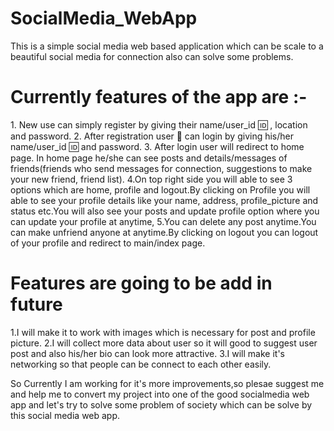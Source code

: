 # SocialMedia_WebApp
This is a simple social media web based application which can be scale to a beautiful social media for connection also can solve some problems.

<h1>Currently features of the app are :-</h1>
1. New use can simply register by giving their name/user_id 🆔 , location and password.
2. After registration user 👤 can login by giving his/her name/user_id 🆔 and password.
3. After login user will redirect to home page. In home page he/she can see posts and details/messages of friends(friends who send messages for connection, suggestions to make your new friend, friend list).
4.On top right side you will able to see 3 options which are home, profile and logout.By clicking on Profile you will able to see your profile details like your name, address, profile_picture and status etc.You will also see your posts and update profile option where you can update your profile at anytime,
5.You can delete any post anytime.You can make unfriend anyone at anytime.By clicking on logout you can logout of your profile and redirect to main/index page.

<h1>Features are going to be add in future</h1>
1.I will make it to work with images which is necessary for post and profile picture.
2.I will collect more data about user so it will good to suggest user post and also his/her bio can look more attractive.
3.I will make it's networking so that people can be connect to each other easily.

So Currently I am working for it's more improvements,so plesae suggest me and help me to convert my project into one of the good socialmedia web app and let's try to solve some problem of society which can be solve by this social media web app.
